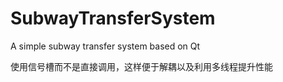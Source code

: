 # SubwayTransferSystem
A simple subway transfer system based on Qt



使用信号槽而不是直接调用，这样便于解耦以及利用多线程提升性能

